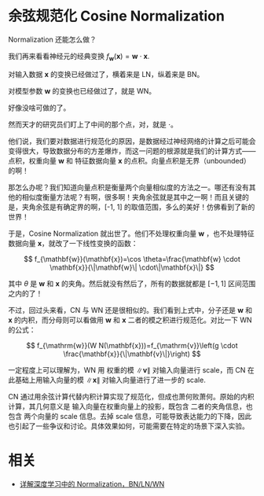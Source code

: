 
# 余弦规范化 Cosine Normalization



Normalization 还能怎么做？

我们再来看看神经元的经典变换 $f_{\mathbf{w}}(\mathbf{x})=\mathbf{w} \cdot \mathbf{x}$.



对输入数据 $\mathbf{x}$ 的变换已经做过了，横着来是 LN，纵着来是 BN。

对模型参数 $\mathbf{w}$ 的变换也已经做过了，就是 WN。

好像没啥可做的了。



然而天才的研究员们盯上了中间的那个点，对，就是 $\cdot$。



他们说，我们要对数据进行规范化的原因，是数据经过神经网络的计算之后可能会变得很大，导致数据分布的方差爆炸，而这一问题的根源就是我们的计算方式——点积，权重向量 $\mathbf{w}$ 和 特征数据向量 $\mathbf{x}$ 的点积。向量点积是无界（unbounded）的啊！



那怎么办呢？我们知道向量点积是衡量两个向量相似度的方法之一。哪还有没有其他的相似度衡量方法呢？有啊，很多啊！夹角余弦就是其中之一啊！而且关键的是，夹角余弦是有确定界的啊，[-1, 1] 的取值范围，多么的美好！仿佛看到了新的世界！



于是，Cosine Normalization 就出世了。他们不处理权重向量 $\mathbf{w}$ ，也不处理特征数据向量 $\mathbf{x}$，就改了一下线性变换的函数：

$$
f_{\mathbf{w}}(\mathbf{x})=\cos \theta=\frac{\mathbf{w} \cdot \mathbf{x}}{\|\mathbf{w}\| \cdot\|\mathbf{x}\|}
$$

其中 $\theta$ 是 $\mathbf{w}$ 和 $\mathbf{x}$ 的夹角。然后就没有然后了，所有的数据就都是 $[-1, 1]$ 区间范围之内的了！



不过，回过头来看，CN 与 WN 还是很相似的。我们看到上式中，分子还是 $\mathbf{w}$ 和 $\mathbf{x}$ 的内积，而分母则可以看做用 $\mathbf{w}$ 和 $\mathbf{x}$ 二者的模之积进行规范化。对比一下 WN 的公式：

$$
f_{\mathrm{w}}(W N(\mathbf{x}))=f_{\mathrm{v}}\left(g \cdot \frac{\mathbf{x}}{\|\mathbf{v}\|}\right)
$$


一定程度上可以理解为，WN 用 权重的模 $\|\mathbf{v}\|$ 对输入向量进行 scale，而 CN 在此基础上用输入向量的模 $\|\mathbf{x}\|$ 对输入向量进行了进一步的 scale.



CN 通过用余弦计算代替内积计算实现了规范化，但成也萧何败萧何。原始的内积计算，其几何意义是 输入向量在权重向量上的投影，既包含 二者的夹角信息，也包含 两个向量的 scale 信息。去掉 scale 信息，可能导致表达能力的下降，因此也引起了一些争议和讨论。具体效果如何，可能需要在特定的场景下深入实验。







# 相关

- [详解深度学习中的 Normalization，BN/LN/WN](https://zhuanlan.zhihu.com/p/33173246)
